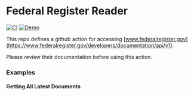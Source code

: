 # Federal Register Reader

[![CI](https://github.com/OR13/federal-register/actions/workflows/ci.yml/badge.svg)](https://github.com/OR13/federal-register/actions/workflows/ci.yml) [![Demo](https://github.com/OR13/federal-register/actions/workflows/demo.yml/badge.svg)](https://github.com/OR13/federal-register/actions/workflows/demo.yml)

This repo defines a github action for accessing [www.federalregister.gov](https://www.federalregister.gov/developers/documentation/api/v1).

Please review their documentation before using this action.

### Examples

#### Getting All Latest Documents

```yml

```
